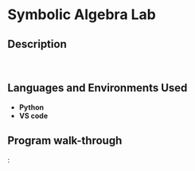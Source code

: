 <h1>Symbolic Algebra Lab</h1>
<h2>Description</h2>
<br />



<h2>Languages and Environments Used</h2>

- <b>Python</b> 
- <b>VS code</b>

<h2>Program walk-through</h2>

<p align="left">
:<br/>
